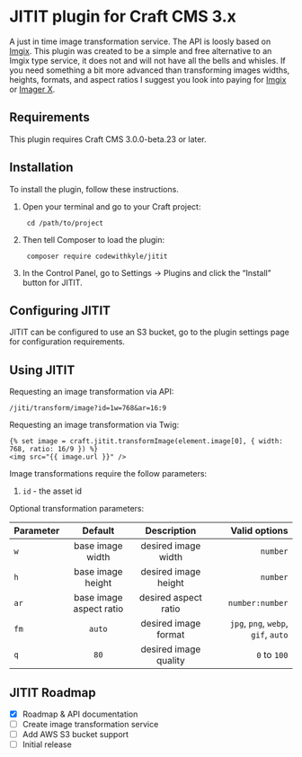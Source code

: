 # JITIT plugin for Craft CMS 3.x

A just in time image transformation service. The API is loosly based on [Imgix](https://docs.imgix.com/apis/url). This plugin was created to be a simple and free alternative to an Imgix type service, it does not and will not have all the bells and whisles. If you need something a bit more advanced than transforming images widths, heights, formats, and aspect ratios I suggest you look into paying for [Imgix](https://www.imgix.com/pricing) or [Imager X](https://plugins.craftcms.com/imager-x).

## Requirements

This plugin requires Craft CMS 3.0.0-beta.23 or later.

## Installation

To install the plugin, follow these instructions.

1. Open your terminal and go to your Craft project:

        cd /path/to/project

2. Then tell Composer to load the plugin:

        composer require codewithkyle/jitit

3. In the Control Panel, go to Settings → Plugins and click the “Install” button for JITIT.

## Configuring JITIT

JITIT can be configured to use an S3 bucket, go to the plugin settings page for configuration requirements.

## Using JITIT

Requesting an image transformation via API:

```
/jiti/transform/image?id=1w=768&ar=16:9
```

Requesting an image transformation via Twig:

```twig
{% set image = craft.jitit.transformImage(element.image[0], { width: 768, ratio: 16/9 }) %}
<img src="{{ image.url }}" />
```

Image transformations require the follow parameters:

1. `id` - the asset id

Optional transformation parameters:

| Parameter     | Default                  | Description               | Valid options                       |
| ------------- |:------------------------:|:-------------------------:|------------------------------------:|
| `w`           | base image width         | desired image width       | `number`                            |
| `h`           | base image height        | desired image height      | `number`                            |
| `ar`          | base image aspect ratio  | desired aspect ratio      | `number:number`                     |
| `fm`          | `auto`                   | desired image format      | `jpg`, `png`, `webp`, `gif`, `auto` |
| `q`           | `80`                     | desired image quality     | `0` to `100`                        |

## JITIT Roadmap

- [x] Roadmap & API documentation
- [ ] Create image transformation service
- [ ] Add AWS S3 bucket support
- [ ] Initial release
